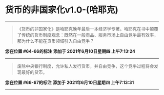 # 货币的非国家化v1.0-(哈耶克)

---

> 《货币的非国家化》是哈耶克晚年最后一本经济学专著。哈耶克在书中颠覆了传统的货币制度观念：既然在一般商品、服务市场上自由竞争最有效率，那为什么不能在货币领域引入自由竞争？

**您在位置 #64-66的标注** **添加于 2021年6月10日星期四 上午7:13:24**

---

> 废除中央银行制度，允许私人发行货币，并自由竞争，这个竞争过程将会发现最好的货币。

**您在位置 #66-67的标注** **添加于 2021年6月10日星期四 上午7:13:31**

---

